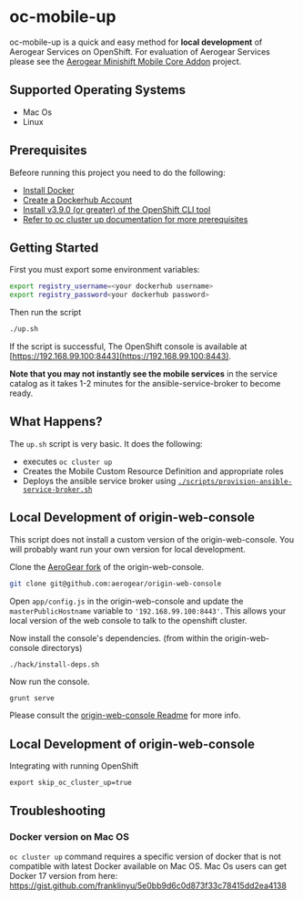 # oc-mobile-up

oc-mobile-up is a quick and easy method for __local development__ of Aerogear Services on OpenShift. For evaluation of Aerogear Services please see the [Aerogear Minishift Mobile Core Addon](https://github.com/aerogear/minishift-mobilecore-addon) project.

## Supported Operating Systems

* Mac Os
* Linux

## Prerequisites

Befeore running this project you need to do the following:

* [Install Docker](https://www.docker.com/community-edition)
* [Create a Dockerhub Account](https://hub.docker.com/)
* [Install v3.9.0 (or greater) of the OpenShift CLI tool](https://github.com/openshift/origin/releases/tag/v3.9.0)
* [Refer to oc cluster up documentation for more prerequisites](https://github.com/openshift/origin/blob/master/docs/cluster_up_down.md)

## Getting Started

First you must export some environment variables:

```bash
export registry_username=<your dockerhub username>
export registry_password<your dockerhub password>
```

Then run the script

```bash
./up.sh
```

If the script is successful, The OpenShift console is available at [https://192.168.99.100:8443](https://192.168.99.100:8443).

**Note that you may not instantly see the mobile services** in the service catalog as it takes 1-2 minutes for the ansible-service-broker to become ready.

## What Happens?

The `up.sh` script is very basic. It does the following:

* executes `oc cluster up`
* Creates the Mobile Custom Resource Definition and appropriate roles
* Deploys the ansible service broker using [`./scripts/provision-ansible-service-broker.sh`](provision-ansible-service-broker)

## Local Development of origin-web-console

This script does not install a custom version of the origin-web-console. You will probably want run your own version for local development.

Clone the [AeroGear fork](https://github.com/aerogear/origin-web-console) of the origin-web-console.

```bash
git clone git@github.com:aerogear/origin-web-console
```

Open `app/config.js` in the origin-web-console and update the `masterPublicHostname` variable to `'192.168.99.100:8443'`. This allows your local version of the web console to talk to the openshift cluster.

Now install the console's dependencies. (from within the origin-web-console directorys)

```bash
./hack/install-deps.sh
```

Now run the console.

```
grunt serve
```

Please consult the [origin-web-console Readme](https://github.com/openshift/origin-web-console) for more info.

## Local Development of origin-web-console

Integrating with running OpenShift 

```
export skip_oc_cluster_up=true
```

## Troubleshooting

### Docker version on Mac OS

`oc cluster up` command requires a specific version of docker that is not compatible with latest Docker available on Mac OS.
Mac Os users can get Docker 17 version from here: https://gist.github.com/franklinyu/5e0bb9d6c0d873f33c78415dd2ea4138
